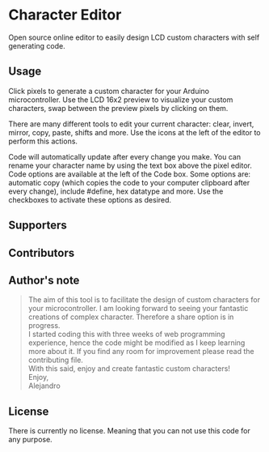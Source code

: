 # Character Editor
Open source online editor to easily design LCD custom characters with self generating code.

## Usage
Click pixels to generate a custom character for your Arduino microcontroller. Use the LCD 16x2 preview to visualize your custom characters, swap between the preview pixels by clicking on them.

There are many different tools to edit your current character: clear, invert, mirror, copy, paste, shifts and more.
Use the icons at the left of the editor to perform this actions.

Code will automatically update after every change you make. You can rename your character name by using the text box above the
pixel editor. Code options are available at the left of the Code box. Some options are: automatic copy (which copies the code to your computer clipboard after every change), include #define, hex datatype and more. Use the checkboxes to activate these options as desired.

## Supporters

## Contributors

## Author's note
> The aim of this tool is to facilitate the design of custom characters for your microcontroller. I am looking forward to seeing your fantastic creations of complex character. Therefore a share option is in progress. <br> I started coding this with three weeks of web programming experience, hence the code might be modified as I keep learning more about it. If you find any room for improvement please read the contributing file. <br> With this said, enjoy and create fantastic custom characters! <br> Enjoy, <br> Alejandro

## License
There is currently no license. Meaning that you can not use this code for any purpose.

